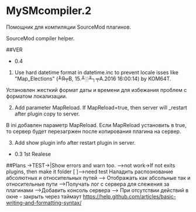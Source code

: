 # MySMcompiler.2

Помощник для компиляции SourceMod плагинов.

SourceMod compiler helper.

##VER
- 0.4

1. Use hard datetime format in datetime.inc to prevent locale isses  like "Map_Elections" (╨Я╤В, 15.╨░╨┐╤А.2016 16:00:14) by KOM64T.

Установлен жесткий формат даты и времени для избежания проблем с форматом локализации.

2. Add parameter MapReload. If MapReload=true, then server will _restart after plugin copy to server. 

В ini добавлен параметр MapReload. Если MapReload установить в true, то сервер будет перезагржен после копирования плагина на сервер. 

3. Add show plugin info after restart plugin in server.

- 0.3 1st Realese

##Plans
->TEST->|Show errors and warn too.
-->not work->If not exits plugins, then make it folder
[ ]-->need test  Наладить распознование абсолютных и относительных путей 
--> Отображать как абсольные так и относительные пути
-->Получать лог с сервера для слежения за плагинами 
-->Добавить консоль сервера
--> При отсутствии действий в окне - закрыть через таймаут
https://help.github.com/articles/basic-writing-and-formatting-syntax/
